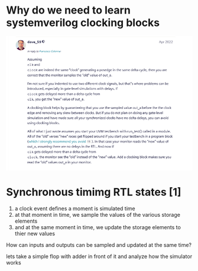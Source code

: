 # Why do we need to learn systemverilog clocking blocks  #
![clocking blocks neccessity](/figures/dave_rich_refer_clocking_blocks_necessity.png  "clocking blocks neccessity")

# Synchronous timimg RTL states [1] #
1. a clock event defines a moment is simulated time
2. at that moment in time, we sample the values of the various storage elements
3. and at the same moment in time, we update the storage elements to thier new values

How can inputs and outputs can be sampled and updated at the same time?

lets take a simple flop with adder in front of it and analyze how the simulator works



